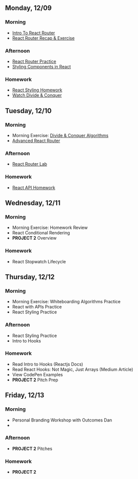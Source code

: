 ## Monday, 12/09

### Morning
* [Intro To React Router](https://git.generalassemb.ly/sei-nyc-cheetahs/react-router)
* [React Router Recap & Exercise](https://git.generalassemb.ly/sei-nyc-cheetahs/react-router/blob/master/starter-code/README.md)

### Afternoon
* [React Router Practice](https://git.generalassemb.ly/sei-nyc-cheetahs/react-router-practice)
* [Styling Components in React](https://git.generalassemb.ly/sei-nyc-cheetahs/styling-react-components)

### Homework
* [React Styling Homework](https://git.generalassemb.ly/sei-nyc-cheetahs/homework-react-styling)
* [Watch Divide & Conquer](https://my.generalassemb.ly/activities/882)
  
## Tuesday, 12/10

### Morning
* Morning Exercise: [Divide & Conquer Algorithms](https://git.generalassemb.ly/sei-nyc-cheetahs/sorting-part-two)
* [Advanced React Router](https://git.generalassemb.ly/sei-nyc-cheetahs/advanced-react-router)

### Afternoon
* [React Router Lab](https://git.generalassemb.ly/sei-nyc-cheetahs/react-router-exercise)

### Homework
* [React API Homework](https://git.generalassemb.ly/sei-nyc-cheetahs/homework-react-api)

## Wednesday, 12/11

### Morning
* Morning Exercise: Homework Review
* React Conditional Rendering
* **PROJECT 2** Overview

### Homework
* React Stopwatch Lifecycle

## Thursday, 12/12

### Morning
* Morning Exercise: Whiteboarding Algorithms Practice
* React with APIs Practice
* React Styling Practice

### Afternoon
* React Styling Practice
* Intro to Hooks

### Homework
* Read Intro to Hooks (Reactjs Docs)
* Read React Hooks: Not Magic, Just Arrays (Medium Article)
* View CodePen Examples
* **PROJECT 2** Pitch Prep

## Friday, 12/13

### Morning
* Personal Branding Workshop with Outcomes Dan
* 

### Afternoon
* **PROJECT 2** Pitches

### Homework
* **PROJECT 2**